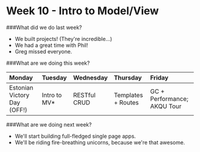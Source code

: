 # Week 10 - Intro to Model/View

###What did we do last week?

- We built projects! (They're incredible...)
- We had a great time with Phil!
- Greg missed everyone.

###What are we doing this week?

|Monday         | Tuesday         |Wednesday        |Thursday         |  Friday
|:-----         |:-----           |:-----           |:-----           |:----- 
| Estonian Victory Day (OFF!) | Intro to MV* | RESTful CRUD | Templates + Routes | GC + Performance; AKQU Tour

###What are we doing next week?

- We'll start building full-fledged single page apps.
- We'll be riding fire-breathing unicorns, because we're that awesome.
